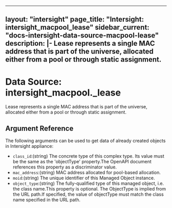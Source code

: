 
---
layout: "intersight"
page_title: "Intersight: intersight_macpool_lease"
sidebar_current: "docs-intersight-data-source-macpool-lease"
description: |-
Lease represents a single MAC address that is part of the universe, allocated either from a pool or through static assignment.
---

# Data Source: intersight_macpool._lease
Lease represents a single MAC address that is part of the universe, allocated either from a pool or through static assignment.
## Argument Reference
The following arguments can be used to get data of already created objects in Intersight appliance:
* `class_id`:(string) The concrete type of this complex type. Its value must be the same as the 'objectType' property.The OpenAPI document references this property as a discriminator value. 
* `mac_address`:(string) MAC address allocated for pool-based allocation. 
* `moid`:(string) The unique identifier of this Managed Object instance. 
* `object_type`:(string) The fully-qualified type of this managed object, i.e. the class name.This property is optional. The ObjectType is implied from the URL path.If specified, the value of objectType must match the class name specified in the URL path. 
